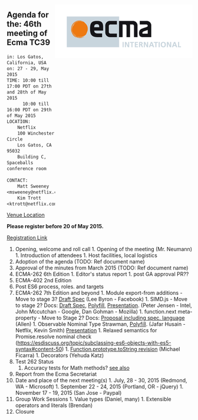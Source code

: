 <img src="../images/Ecma_RVB-003.jpg"
     align="right" alt="" />

## Agenda for the: 46th meeting of Ecma TC39

    in: Los Gatos, California, USA
    on: 27 - 29, May 2015
    TIME: 10:00 till 17:00 PDT on 27th and 28th of May 2015
          10:00 till 16:00 PDT on 29th of May 2015
    LOCATION:
        Netflix
        100 Winchester Circle
        Los Gatos, CA 95032
        Building C, Spaceballs conference room 

    CONTACT:
        Matt Sweeney <msweeney@netflix.com>
        Kim Trott <ktrott@netflix.com>

[Venue Location](https://www.google.com/maps/place/100+Winchester+Cir,+Los+Gatos,+CA+95032/@37.25959,-121.962646,12z/data=!4m2!3m1!1s0x808e3509df82443b:0x89131b6ef914247c) 

**Please register before 20 of May 2015.**

[Registration Link](http://doodle.com/ukgzzmggerx38npa)

  1. Opening, welcome and roll call
    1. Opening of the meeting (Mr. Neumann)
    1. Introduction of attendees
    1. Host facilities, local logistics
  1. Adoption of the agenda (TODO: Ref document name)
  1. Approval of the minutes from March 2015 (TODO: Ref document name)
  1. ECMA-262 6th Edition
    1. Editor's status report
    1. post GA approval PR??
  1. ECMA-402 2nd Edition
  1. Post ES6 process,  roles. and targets
  1. ECMA-262 7th Edition and beyond
    1. Module export-from additions - Move to stage 3? [Draft Spec](https://github.com/leebyron/ecmascript-more-export-from) (Lee Byron - Facebook)
    1. SIMD.js - Move to stage 2? Docs: [Draft Spec](http://johnmccutchan.github.io/ecmascript_simd/tc39/simd.html),  [Polyfill](https://github.com/johnmccutchan/ecmascript_simd), [Presentation](https://docs.google.com/presentation/d/1MY9NHrHmL7ma7C8dyNXvmYNNGgVmmxXk8ZIiQtPlfH4/edit?usp=sharing). (Peter Jensen - Intel, John Mccutchan - Google, Dan Gohman - Mozilla)
    1. function.next meta-property - Move to Stage 2? Docs: [Proposal including spec. language](https://github.com/allenwb/ESideas/blob/master/Generator%20metaproperty.md) (Allen)
    1. Observable Nominal Type Strawman, [Polyfill](https://github.com/zenparsing/es-observable). (Jafar Husain - Netflix, Kevin Smith) [Presentation](https://docs.google.com/file/d/1uEVcOgJIMsHjN1vypKKyfmDRg_bz5cKXpo0v4Nc0q8NfqKolBeSDHIj8z9GS8A4EiMpZ8QQ3l87Q_wF3/edit?usp=docslist_api)
    1. Relaxed semantics for Promise.resolve nominal check (https://esdiscuss.org/topic/subclassing-es6-objects-with-es5-syntax#content-50)
    1. [Function.prototype.toString revision](https://github.com/michaelficarra/Function-prototype-toString-revision) (Michael Ficarra)
    1. Decorators (Yehuda Katz)
  1. Test 262 Status
     1. Accuracy tests for Math methods? [see also](https://github.com/tc39/test262/pull/269#issuecomment-102463312)
  1. Report from the Ecma Secretariat
  1. Date and place of the next meeting(s)
    1. July, 28 - 30, 2015 (Redmond, WA - Microsoft)
    1. September 22 - 24, 2015 (Portland, OR - jQuery)
    1. November 17 - 19, 2015 (San Jose - Paypal)
  1.  Group Work Sessions
    1. Value types (Daniel, many)
    1. Extensible operators and literals (Brendan)
  1.  Closure
